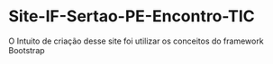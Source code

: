 # Site-IF-Sertao-PE-Encontro-TIC

O Intuito de criação desse site foi utilizar os conceitos do framework Bootstrap
